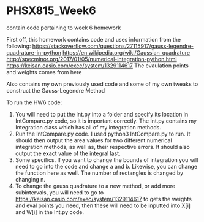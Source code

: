 # PHSX815_Week6
contain code pertaining to week 6 homework


First off, this homework contains code and uses information from the following:
https://stackoverflow.com/questions/27115917/gauss-legendre-quadrature-in-python
https://en.wikipedia.org/wiki/Gaussian_quadrature
http://specminor.org/2017/01/05/numerical-integration-python.html
https://keisan.casio.com/exec/system/1329114617   The evaulation points and weights comes from here

Also contains my own previously used code and some of my own tweaks to construct the Gauss-Legendre Method

To run the HW6 code:
1. You will need to put the Int.py into a folder and specify its location in IntCompare.py code, so it is important correctly. The Int.py contains my Integration class which has all of my integration methods.
2. Run the IntCompare.py code. I used python3 IntCompare.py to run. It should then output the area values for two different numerical integration methods, as well as, their respective errors. It should also output the exact value of the integral last.
3. Some specifics. If you want to change the bounds of integration you will need to go into the code and change a and b. Likewise, you can change the function here as well. The number of rectangles is changed by changing n.
4. To change the gauss quadrature to a new method, or add more subintervals, you will need to go to https://keisan.casio.com/exec/system/1329114617 to gets the weights and eval points you need, then these will need to be inputted into X[i] and W[i] in the Int.py code.
